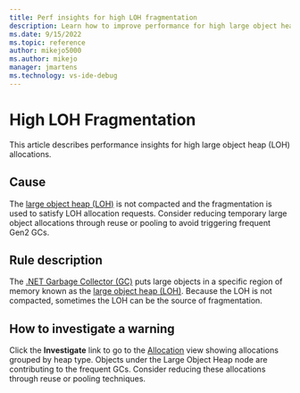 ```yaml
---
title: Perf insights for high LOH fragmentation
description: Learn how to improve performance for high large object heap (LOH) fragmentation
ms.date: 9/15/2022
ms.topic: reference
author: mikejo5000
ms.author: mikejo
manager: jmartens
ms.technology: vs-ide-debug
---
```


# High LOH Fragmentation

This article describes performance insights for high large object heap (LOH) allocations.

## Cause

The [large object heap (LOH)](/dotnet/standard/garbage-collection/large-object-heap) is not compacted and the fragmentation is used to satisfy LOH allocation requests. Consider reducing temporary large object allocations through reuse or pooling to avoid triggering frequent Gen2 GCs.

## Rule description

The [.NET Garbage Collector (GC)](/dotnet/standard/garbage-collection/) puts large objects in a specific region of memory known as the [large object heap (LOH)](/dotnet/standard/garbage-collection/large-object-heap). Because the LOH is not compacted, sometimes the LOH can be the source of fragmentation.

## How to investigate a warning

Click the **Investigate** link to go to the [Allocation](../profiling/dotnet-alloc-tool.md#allocation) view showing allocations grouped by heap type. Objects under the Large Object Heap node are contributing to the frequent GCs. Consider reducing these allocations through reuse or pooling techniques.
